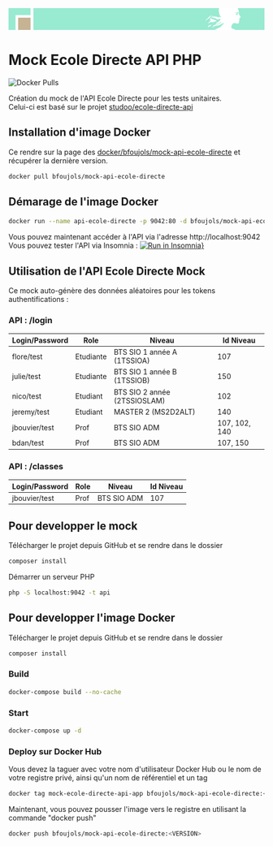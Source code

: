 ![separe](https://github.com/studoo-app/.github/blob/main/profile/studoo-banner-logo.png)
# Mock Ecole Directe API PHP
![Docker Pulls](https://img.shields.io/docker/pulls/bfoujols/mock-api-ecole-directe)

Création du mock de l'API Ecole Directe pour les tests unitaires. \
Celui-ci est basé sur le projet [studoo/ecole-directe-api](https://github.com/studoo-app/ecole-directe-api)

## Installation d'image Docker
Ce rendre sur la page des [docker/bfoujols/mock-api-ecole-directe](https://hub.docker.com/r/bfoujols/mock-api-ecole-directe) et récupérer la dernière version. 

```bash
docker pull bfoujols/mock-api-ecole-directe
```
## Démarage de l'image Docker
```bash
docker run --name api-ecole-directe -p 9042:80 -d bfoujols/mock-api-ecole-directe
```

Vous pouvez maintenant accéder à l'API via l'adresse http://localhost:9042 \
Vous pouvez tester l'API via Insomnia :
[![Run in Insomnia}](https://insomnia.rest/images/run.svg)](https://insomnia.rest/run/?label=MOCK%20API%20ECOLE%20DIRECTE&uri=https%3A%2F%2Fraw.githubusercontent.com%2Fstudoo-app%2Fmock-ecole-directe-api%2Fmain%2FInsomnia.json)

## Utilisation de l'API Ecole Directe Mock

Ce mock auto-génère des données aléatoires pour les tokens authentifications :

### API : /login

| Login/Password     	     | Role              	 | Niveau              	    | Id Niveau     |
|--------------------------|----------------|--------------------------|---------------|
| flore/test          	    | Etudiante    	 | BTS SIO 1 année A (1TSSIOA) | 107           |
| julie/test          	    | Etudiante    	 | BTS SIO 1 année B (1TSSIOB) | 150           |
| nico/test          	     | Etudiant    	 | BTS SIO 2 année (2TSSIOSLAM) | 102           |
| jeremy/test          	   | Etudiant    	 | MASTER 2 (MS2D2ALT)      | 140           |
| jbouvier/test          	 | Prof     	     | BTS SIO ADM              | 107, 102, 140 |
| bdan/test          	     | Prof     	     | BTS SIO ADM              | 107, 150      |

### API : /classes

| Login/Password     	     | Role              	 | Niveau              	    | Id Niveau     |
|--------------------------|----------------|--------------------------|---------------|
| jbouvier/test          	 | Prof     	     | BTS SIO ADM              | 107 |

## Pour developper le mock
Télécharger le projet depuis GitHub et se rendre dans le dossier
```bash
composer install
```
Démarrer un serveur PHP
```bash
php -S localhost:9042 -t api
```

## Pour developper l'image Docker

Télécharger le projet depuis GitHub et se rendre dans le dossier
```bash
composer install
```

### Build
```bash
docker-compose build --no-cache
```

### Start
```bash
docker-compose up -d
```


### Deploy sur Docker Hub

Vous devez la taguer avec votre nom d'utilisateur Docker Hub ou le nom de votre registre privé, ainsi qu'un nom de référentiel et un tag
```bash
docker tag mock-ecole-directe-api-app bfoujols/mock-api-ecole-directe:<VERSION>
```

Maintenant, vous pouvez pousser l'image vers le registre en utilisant la commande "docker push"
```bash
docker push bfoujols/mock-api-ecole-directe:<VERSION>
```
